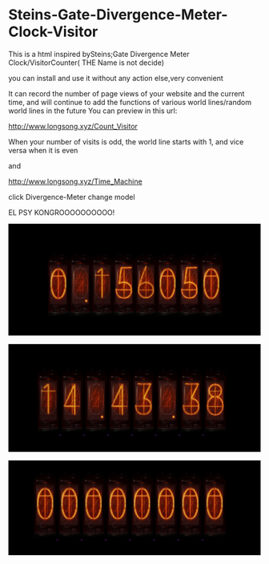 # Steins-Gate-Divergence-Meter-Clock-Visitor
This is a html inspired bySteins;Gate Divergence Meter Clock/VisitorCounter( THE Name is not decide)

you can install and use it without any action else,very convenient

It can record the number of page views of your website and the current time, 
and will continue to add the functions of various world lines/random world lines in the future
You can preview in this url:

http://www.longsong.xyz/Count_Visitor

When your number of visits is odd, the world line starts with 1, and vice versa when it is even

and

http://www.longsong.xyz/Time_Machine

click Divergence-Meter change model

 EL PSY KONGROOOOOOOOOO!

![image](OVK2VX@NSLC2YR_{5WVP}}Q.png)

![image](MFF`ZTG6]RN@FU97ZB14KXQ.png)

![image](949{G4JDQ7$8SO4@[$Q78JA.png)
